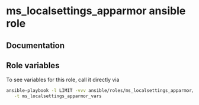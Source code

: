 # ms_localsettings_apparmor ansible role
## Documentation

## Role variables
To see variables for this role, call it directly via
```bash
ansible-playbook -l LIMIT -vvv ansible/roles/ms_localsettings_apparmor/role.yml \
   -t ms_localsettings_apparmor_vars
```
